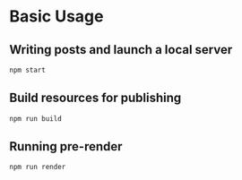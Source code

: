 # Basic Usage

## Writing posts and launch a local server

```bash
npm start
```

## Build resources for publishing

```bash
npm run build
```

## Running pre-render

```bash
npm run render
```
